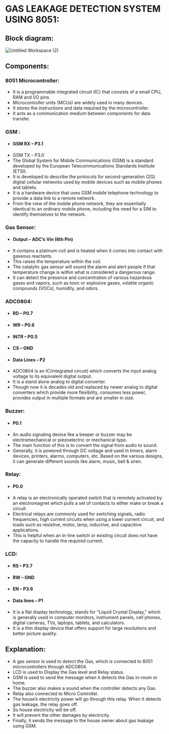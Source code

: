 # GAS LEAKAGE DETECTION SYSTEM USING 8051:

## Block diagram:

![Untitled Workspace (2)](https://user-images.githubusercontent.com/98894505/154837508-1d956f5c-f442-427b-a7b5-c55ec617e24d.jpg)

## Components:

### 8051 Microcontroller:
* It is a programmable integrated circuit (IC) that consists of a small CPU, RAM and I/O pins. 
* Microcontroller units (MCUs) are widely used in many devices.
* It stores the instructions and data required by the microcontroller.
* It acts as a communication medium between components for data transfer.

### GSM :
* #### GSM RX – P3.1
* GSM TX – P3.0
* The Global System for Mobile Communications (GSM) is a standard developed by the European Telecommunications Standards Institute (ETSI).
* It is developed to describe the protocols for second-generation (2G) digital cellular networks used by mobile devices such as mobile phones and tablets.
* It is a hardware device that uses GSM mobile telephone technology to provide a data link to a remote network. 
* From the view of the mobile phone network, they are essentially identical to an ordinary mobile phone, including the need for a SIM to identify themselves to the network.

### Gas Sensor:
*  #### Output – ADC’s Vin (6th Pin)
* It contains a platinum coil and is heated when it comes into contact with gaseous reactants. 
* This raises the temperature within the coil. 
* The catalytic gas sensor will sound the alarm and alert people if that temperature change is within what is considered a dangerous range.
* It can detect the presence and concentration of various hazardous gases and vapors, such as toxic or explosive gases, volatile organic compounds (VOCs), humidity, and odors.

### ADC0804:
* #### RD – P0.7
* #### WR – P0.6
* #### INTR – P0.5
* #### CS – GND
* #### Data Lines – P2
* ADC0804 is an IC(integrated circuit) which converts the input analog voltage to its equivalent digital output.
*  It is a stand alone analog to digital converter. 
*  Though now it is decades old and replaced by newer analog to digital converters which provide more flexibility, consumes less power, provides output in multiple formats and are smaller in size.

### Buzzer: 
* #### P0.1
* An audio signaling device like a beeper or buzzer may be electromechanical or piezoelectric or mechanical type. 
* The main function of this is to convert the signal from audio to sound.
*  Generally, it is powered through DC voltage and used in timers, alarm devices, printers, alarms, computers, etc. Based on the various designs, it can generate different sounds like alarm, music, bell & siren.

### Relay: 
* #### P0.0
* A relay is an electronically operated switch that is remotely activated by an electromagnet which pulls a set of contacts to either make or break a circuit. 
* Electrical relays are commonly used for switching signals, radio frequencies, high current circuits when using a lower current circuit, and loads such as resistive, motor, lamp, inductive, and capacitive applications.
*  This is helpful when an in-line switch or existing circuit does not have the capacity to handle the required current.

### LCD:
* #### RS – P3.7
* #### RW – GND
* #### EN – P3.6
* #### Data lines – P1
* It is a flat display technology, stands for "Liquid Crystal Display," which is generally used in computer monitors, instrument panels, cell phones, digital cameras, TVs, laptops, tablets, and calculators. 
* It is a thin display device that offers support for large resolutions and better picture quality.

## Explanation:

* A gas sensor is used to detect the Gas, which is connected to 8051 microcontrollers through ADC0804.
* LCD is used to Display the Gas level and Relay status.
* GSM is used to send the message when it detects the Gas in-room or home.
* The buzzer also makes a sound when the controller detects any Gas.
* Relay also connected to Micro Controller. 
* The house’s electricity power will go through this relay. When it detects gas leakage, the relay goes off.
*  So house electricity will be off. 
* It will prevent the other damages by electricity.
* Finally, it sends the message to the house owner about gas leakage using GSM.






